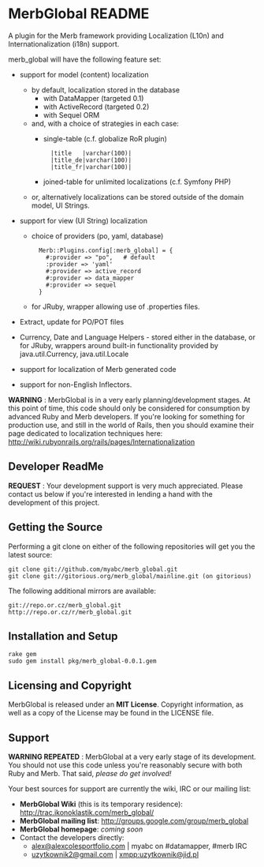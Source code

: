 MerbGlobal README
=================

A plugin for the Merb framework providing Localization (L10n) and 
Internationalization (i18n) support.
 
merb\_global will have the following feature set:

 * support for model (content) localization
    - by default, localization stored in the database
        - with DataMapper   (targeted 0.1)
        - with ActiveRecord (targeted 0.2)
        - with Sequel ORM   
    - and, with a choice of strategies in each case:
        - single-table  (c.f. globalize RoR plugin)
        
                |title   |varchar(100)|
                |title_de|varchar(100)|
                |title_fr|varchar(100)|
                
        - joined-table for unlimited localizations (c.f. Symfony PHP)
    - or, alternatively localizations can be stored outside of the domain 
      model, UI Strings.
        
 * support for view (UI String) localization
    - choice of providers (po, yaml, database)
        
            Merb::Plugins.config[:merb_global] = {
              #:provider => "po",   # default
              :provider => 'yaml'
              #:provider => active_record
              #:provider => data_mapper
              #:provider => sequel
            }
            
    - for JRuby, wrapper allowing use of .properties files.
    
 * Extract, update for PO/POT files
 * Currency, Date and Language Helpers
        - stored either in the database, or for JRuby, wrappers around
        built-in functionality provided by java.util.Currency, java.util.Locale
        
 * support for localization of Merb generated code
 * support for non-English Inflectors.   

**WARNING** : MerbGlobal is in a very early planning/development stages. 
At this point of time, this code should only be considered for consumption
by advanced Ruby and Merb developers. If you're looking for something for
production use, and still in the world of Rails, then you should examine their
page dedicated to localization techniques here: 
<http://wiki.rubyonrails.org/rails/pages/Internationalization>

Developer ReadMe
----------------

**REQUEST** : Your development support is very much appreciated. Please 
contact us below if you're interested in lending a hand with the development 
of this project.

Getting the Source
------------------

Performing a git clone on either of the following repositories will get you 
the latest source:

    git clone git://github.com/myabc/merb_global.git
    git clone git://gitorious.org/merb_global/mainline.git (on gitorious)

The following additional mirrors are available:

    git://repo.or.cz/merb_global.git
    http://repo.or.cz/r/merb_global.git

Installation and Setup
----------------------

    rake gem
    sudo gem install pkg/merb_global-0.0.1.gem

Licensing and Copyright
-----------------------

MerbGlobal is released under an **MIT License**. Copyright information, as 
well as a copy of the License may be found in the LICENSE file.

Support
-------

**WARNING REPEATED** : MerbGlobal at a very early stage of its development. 
You should not use this code unless you're reasonably secure with both Ruby 
and Merb. That said, _please do get involved!_

Your best sources for support are currently the wiki, IRC or our mailing
list:

 * **MerbGlobal Wiki** (this is its temporary residence):
    http://trac.ikonoklastik.com/merb_global/
 * **MerbGlobal mailing list**: <http://groups.google.com/group/merb_global>
 * **MerbGlobal homepage**: _coming soon_
 * Contact the developers directly:
    - <alex@alexcolesportfolio.com> | myabc on #datamapper, #merb IRC
    - <uzytkownik2@gmail.com> | <xmpp:uzytkownik@jid.pl>
